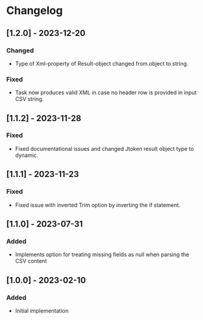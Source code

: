 # Changelog

## [1.2.0] - 2023-12-20
### Changed
- Type of Xml-property of Result-object changed from object to string.

### Fixed
- Task now produces valid XML in case no header row is provided in input CSV string.

## [1.1.2] - 2023-11-28
### Fixed
- Fixed documentational issues and changed Jtoken result object type to dynamic.

## [1.1.1] - 2023-11-23
### Fixed
- Fixed issue with inverted Trim option by inverting the if statement.

## [1.1.0] - 2023-07-31
### Added
- Implements option for treating missing fields as null when parsing the CSV content

## [1.0.0] - 2023-02-10
### Added
- Initial implementation
